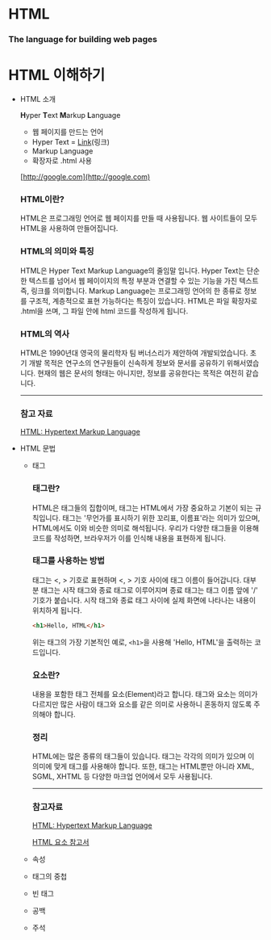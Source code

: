 # HTML

### The language for building web pages

# HTML 이해하기

- HTML 소개

    **H**yper **T**ext **M**arkup **L**anguage

    - 웹 페이지를 만드는 언어
    - Hyper Text = [Link](http://google.com)(링크)
    - Markup Language
    - 확장자로 .html 사용

    [http://google.com](http://google.com)

    ### HTML이란?

    HTML은 프로그래밍 언어로 웹 페이지를 만들 때 사용됩니다.
    웹 사이트들이 모두 HTML을 사용하여 만들어집니다.

    ### HTML의 의미와 특징

    HTML은 Hyper Text Markup Language의 줄임말 입니다.
    Hyper Text는 단순한 텍스트를 넘어서 웹 페이이지의 특정 부분과 연결할 수 있는 기능을 가진 텍스트 즉, 링크를 의미합니다.
    Markup Language는 프로그래밍 언어의 한 종류로 정보를 구조적, 계층적으로 표현 가능하다는 특징이 있습니다.
    HTML은 파일 확장자로 .html을 쓰며, 그 파일 안에 html 코드를 작성하게 됩니다.

    ### HTML의 역사

    HTML은 1990년대 영국의 물리학자 팀 버너스리가 제안하여 개발되었습니다.
    초기 개발 목적은 연구소의 연구원들이 신속하게 정보와 문서를 공유하기 위해서였습니다.
    현재의 웹은 문서의 형태는 아니지만, 정보를 공유한다는 목적은 여전히 같습니다.

    ---

    ### 참고 자료

    [HTML: Hypertext Markup Language](https://developer.mozilla.org/ko/docs/Web/HTML)

- HTML 문법
    - 태그

        ### 태그란?

        HTML은 태그들의 집합이며, 태그는 HTML에서 가장 중요하고 기본이 되는 규칙입니다.
        태그는 '무언가를 표시하기 위한 꼬리표, 이름표'라는 의미가 있으며, HTML에서도 이와 비슷한 의미로 해석됩니다.
        우리가 다양한 태그들을 이용해 코드를 작성하면, 브라우저가 이를 인식해 내용을 표현하게 됩니다.

        ### 태그를 사용하는 방법

        태그는 <, > 기호로 표현하며 <, > 기호 사이에 태그 이름이 들어갑니다.
        대부분 태그는 시작 태그와 종료 태그로 이루어지며 종료 태그는 태그 이름 앞에 '/' 기호가 붙습니다.
        시작 태그와 종료 태그 사이에 실제 화면에 나타나는 내용이 위치하게 됩니다.

        ```html
        <h1>Hello, HTML</h1>
        ```

        위는 태그의 가장 기본적인 예로, `<h1>`을 사용해 'Hello, HTML'을 출력하는 코드입니다.

        ### 요소란?

        내용을 포함한 태그 전체를 요소(Element)라고 합니다.
        태그와 요소는 의미가 다르지만 많은 사람이 태그와 요소를 같은 의미로 사용하니 혼동하지 않도록 주의해야 합니다.

        ### 정리

        HTML에는 많은 종류의 태그들이 있습니다.
        태그는 각각의 의미가 있으며 이 의미에 맞게 태그를 사용해야 합니다.
        또한, 태그는 HTML뿐만 아니라 XML, SGML, XHTML 등 다양한 마크업 언어에서 모두 사용됩니다.

        ---

        ### 참고자료

        [HTML: Hypertext Markup Language](https://developer.mozilla.org/ko/docs/Web/HTML)

        [HTML 요소 참고서](https://developer.mozilla.org/ko/docs/Web/HTML/Element)

    - 속성
    - 태그의 중첩
    - 빈 태그
    - 공백
    - 주석
